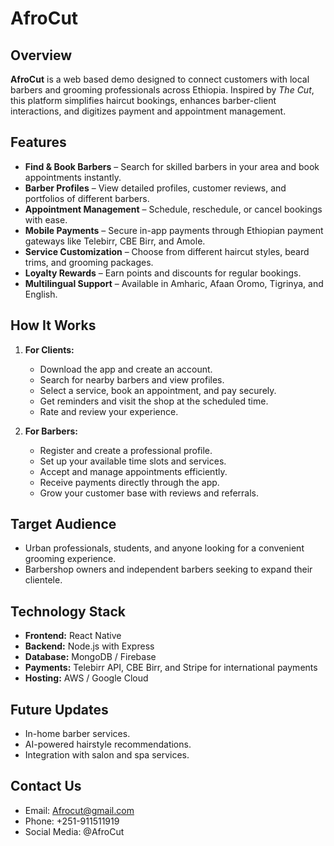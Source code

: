 # AfroCut

## Overview
**AfroCut** is a web based demo designed to connect customers with local barbers and grooming professionals across Ethiopia. Inspired by *The Cut*, this platform simplifies haircut bookings, enhances barber-client interactions, and digitizes payment and appointment management.

## Features
- **Find & Book Barbers** – Search for skilled barbers in your area and book appointments instantly.
- **Barber Profiles** – View detailed profiles, customer reviews, and portfolios of different barbers.
- **Appointment Management** – Schedule, reschedule, or cancel bookings with ease.
- **Mobile Payments** – Secure in-app payments through Ethiopian payment gateways like Telebirr, CBE Birr, and Amole.
- **Service Customization** – Choose from different haircut styles, beard trims, and grooming packages.
- **Loyalty Rewards** – Earn points and discounts for regular bookings.
- **Multilingual Support** – Available in Amharic, Afaan Oromo, Tigrinya, and English.

## How It Works
1. **For Clients:**
   - Download the app and create an account.
   - Search for nearby barbers and view profiles.
   - Select a service, book an appointment, and pay securely.
   - Get reminders and visit the shop at the scheduled time.
   - Rate and review your experience.

2. **For Barbers:**
   - Register and create a professional profile.
   - Set up your available time slots and services.
   - Accept and manage appointments efficiently.
   - Receive payments directly through the app.
   - Grow your customer base with reviews and referrals.

## Target Audience
- Urban professionals, students, and anyone looking for a convenient grooming experience.
- Barbershop owners and independent barbers seeking to expand their clientele.

## Technology Stack
- **Frontend:** React Native
- **Backend:** Node.js with Express
- **Database:** MongoDB / Firebase
- **Payments:** Telebirr API, CBE Birr, and Stripe for international payments
- **Hosting:** AWS / Google Cloud

## Future Updates
- In-home barber services.
- AI-powered hairstyle recommendations.
- Integration with salon and spa services.


## Contact Us
- Email: Afrocut@gmail.com
- Phone: +251-911511919
- Social Media: @AfroCut 
